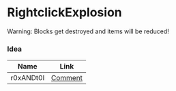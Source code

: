 # RightclickExplosion

Warning: Blocks get destroyed and items will be reduced!

### Idea
| Name | Link |
| --- | --- |
| r0xANDt0l | [Comment](https://www.reddit.com/r/admincraft/comments/y2bkka/comment/is4w1tl/?utm_source=share&utm_medium=web2x&context=3) |
